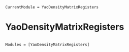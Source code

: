 ```@meta
CurrentModule = YaoDensityMatrixRegisters
```

# YaoDensityMatrixRegisters

```@index
```

```@autodocs
Modules = [YaoDensityMatrixRegisters]
```
